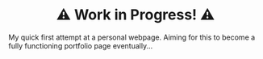 <h1 align="center">⚠️ Work in Progress! ⚠️</h1>

My quick first attempt at a personal webpage. Aiming for this to become a fully functioning portfolio page eventually...
